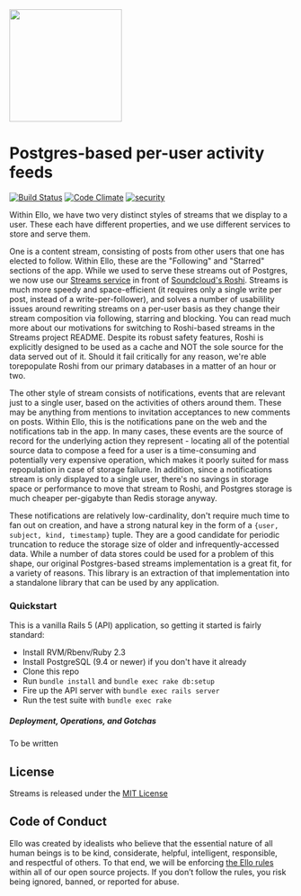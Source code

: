 <img src="http://d324imu86q1bqn.cloudfront.net/uploads/user/avatar/641/large_Ello.1000x1000.png" width="200px" height="200px" />

# Postgres-based per-user activity feeds

[![Build Status](https://travis-ci.org/ello/notifications-stream.svg?branch=master)](https://travis-ci.org/ello/notifications-stream)
[![Code Climate](https://codeclimate.com/github/ello/notification-streams/badges/gpa.svg)](https://codeclimate.com/github/ello/notification-streams)
[![security](https://hakiri.io/github/ello/notification-streams/master.svg)](https://hakiri.io/github/ello/notification-streams/master)

Within Ello, we have two very distinct styles of streams that we display to a user. These each have different properties, and we use different services to store and serve them.

One is a content stream, consisting of posts from other users that one has elected to follow. Within Ello, these are the "Following" and "Starred" sections of the app. While we used to serve these streams out of Postgres, we now use our
[Streams service](https://github.com/ello/streams) in front of [Soundcloud's Roshi](https://github.com/soundcloud/roshi). Streams is much more speedy and space-efficient (it requires only a single write per post, instead of a write-per-follower), and solves a number of usabilility issues around rewriting streams on a per-user basis as they change their stream composition via following, starring and blocking. You can read much more about our motivations for switching to Roshi-based streams in the Streams project README. Despite its robust safety features, Roshi is explicitly designed to be used as a cache and NOT the sole source for the data served out of it. Should it fail critically for any reason, we're able torepopulate Roshi from our primary databases in a matter of an hour or two.

The other style of stream consists of notifications, events that are relevant just to a single user, based on the activities of others around them. These may be anything from mentions to invitation acceptances to new comments on posts. Within Ello, this is the notifications pane on the web and the notifications tab in the app. In many cases, these events are the source of record for the underlying action they represent - locating all of the potential source data to compose a feed for a user is a time-consuming and potentially very expensive operation, which makes it poorly suited for mass repopulation in case of storage failure. In addition, since a notifications stream is only displayed to a single user, there's no savings in storage space or performance to move that stream to Roshi, and Postgres storage is much cheaper per-gigabyte than Redis storage anyway.

These notifications are relatively low-cardinality, don't require much time to fan out on creation, and have a strong natural key in the form of a `{user, subject, kind, timestamp}` tuple. They are a good candidate for periodic truncation to reduce the storage size of older and infrequently-accessed data. While a number of data stores could be used for a problem of this shape, our original Postgres-based streams implementation is a great fit, for a variety of reasons. This library is an extraction of that implementation into a standalone library that can be used by any application.


### Quickstart

This is a vanilla Rails 5 (API) application, so getting it started is fairly
standard:

* Install RVM/Rbenv/Ruby 2.3
* Install PostgreSQL (9.4 or newer) if you don't have it already
* Clone this repo
* Run `bundle install` and `bundle exec rake db:setup`
* Fire up the API server with `bundle exec rails server`
* Run the test suite with `bundle exec rake`

##### Deployment, Operations, and Gotchas
To be written

## License
Streams is released under the [MIT License](blob/master/LICENSE.txt)

## Code of Conduct
Ello was created by idealists who believe that the essential nature of all human beings is to be kind, considerate, helpful, intelligent, responsible, and respectful of others. To that end, we will be enforcing [the Ello rules](https://ello.co/wtf/policies/rules/) within all of our open source projects. If you don’t follow the rules, you risk being ignored, banned, or reported for abuse.
